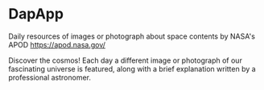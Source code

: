 # DapApp
Daily resources of images or photograph about space contents by NASA's APOD https://apod.nasa.gov/

Discover the cosmos! Each day a different image or photograph of our fascinating universe is featured, along with a brief explanation written by a professional astronomer.
